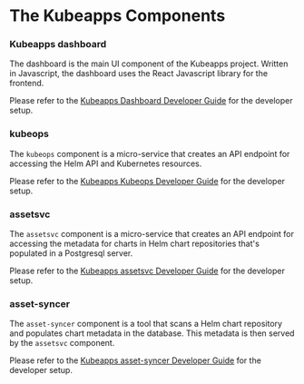 # The Kubeapps Components

### Kubeapps dashboard

The dashboard is the main UI component of the Kubeapps project. Written in Javascript, the dashboard uses the React Javascript library for the frontend.

Please refer to the [Kubeapps Dashboard Developer Guide](dashboard.md) for the developer setup.

### kubeops

The `kubeops` component is a micro-service that creates an API endpoint for accessing the Helm API and Kubernetes resources.

Please refer to the [Kubeapps Kubeops Developer Guide](kubeops.md) for the developer setup.

### assetsvc

The `assetsvc` component is a micro-service that creates an API endpoint for accessing the metadata for charts in Helm chart repositories that's populated in a Postgresql server.

Please refer to the [Kubeapps assetsvc Developer Guide](assetsvc.md) for the developer setup.

### asset-syncer

The `asset-syncer` component is a tool that scans a Helm chart repository and populates chart metadata in the database. This metadata is then served by the `assetsvc` component.

Please refer to the [Kubeapps asset-syncer Developer Guide](asset-syncer.md) for the developer setup.
